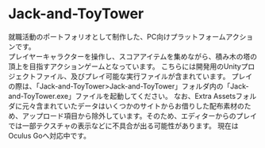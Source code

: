 # Jack-and-ToyTower
就職活動のポートフォリオとして制作した、PC向けプラットフォームアクションです。<br>
プレイヤーキャラクターを操作し、スコアアイテムを集めながら、積み木の塔の頂上を目指すアクションゲームとなっています。
こちらには開発用のUnityプロジェクトファイル、及びプレイ可能な実行ファイルが含まれています。
プレイの際は、「Jack-and-ToyTower>Jack-and-ToyTower」フォルダ内の「Jack-and-ToyTower.exe」ファイルを起動してください。
なお、Extra Assetsフォルダに元々含まれていたデータはいくつかのサイトからお借りした配布素材のため、アップロード項目から除外しています。そのため、エディターからのプレイでは一部テクスチャの表示などに不具合が出る可能性があります。
現在はOculus Goへ対応中です。
